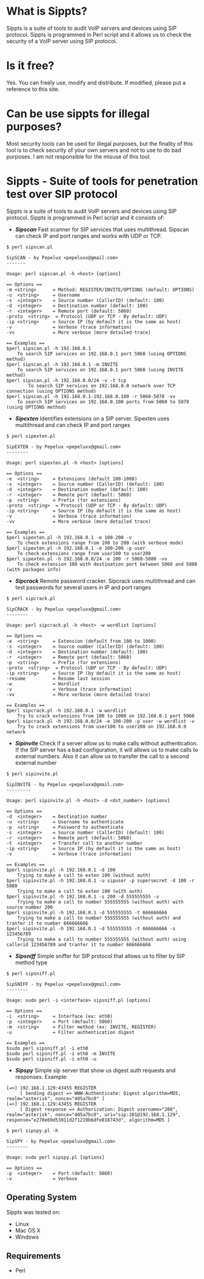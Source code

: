 # What is Sippts? #

Sippts is a suite of tools to audit VoIP servers and devices using SIP protocol. Sippts is programmed in Perl script and it allows us to check the security of a VoIP server using SIP protocol.

# Is it free? #

Yes. You can freely use, modify and distribute. If modified, please put a reference to this site.

# Can be use sippts for illegal purposes? #

Most security tools can be used for illegal purposes, but the finality of this tool is to check security of your own servers and not to use to do bad purposes. I am not responsible for the misuse of this tool.

# Sippts - Suite of tools for penetration test over SIP protocol #

Sippts is a suite of tools to audit VoIP servers and devices using SIP protocol. Sippts is programmed in Perl script and it consists of:
  * _**Sipscan**_
Fast scanner for SIP services that uses multithread. Sipscan can check IP and port ranges and works with UDP or TCP.
```
$ perl sipscan.pl 

SipSCAN - by Pepelux <pepeluxx@gmail.com>
-------

Usage: perl sipscan.pl -h <host> [options]
 
== Options ==
-m <string>      = Method: REGISTER/INVITE/OPTIONS (default: OPTIONS)
-u  <string>     = Username
-s  <integer>    = Source number (CallerID) (default: 100)
-d  <integer>    = Destination number (default: 100)
-r  <integer>    = Remote port (default: 5060)
-proto  <string>  = Protocol (UDP or TCP - By default: UDP)
-ip <string>     = Source IP (by default it is the same as host)
-v               = Verbose (trace information)
-vv              = More verbose (more detailed trace)
 
== Examples ==
$perl sipscan.pl -h 192.168.0.1
	To search SIP services on 192.168.0.1 port 5060 (using OPTIONS method)
$perl sipscan.pl -h 192.168.0.1 -m INVITE
	To search SIP services on 192.168.0.1 port 5060 (using INVITE method)
$perl sipscan.pl -h 192.168.0.0/24 -v -t tcp
        To search SIP services on 192.168.0.0 network over TCP connection (using OPTIONS method)
$perl sipscan.pl -h 192.168.0.1-192.168.0.100 -r 5060-5070 -vv
	To search SIP services on 192.168.0.100 ports from 5060 to 5070 (using OPTIONS method)
```
  * _**Sipexten**_
Identifies extensions on a SIP server. Sipexten uses multithread and can check IP and port ranges
```
$ perl sipexten.pl 

SipEXTEN - by Pepelux <pepeluxx@gmail.com>
--------

Usage: perl sipexten.pl -h <host> [options]
 
== Options ==
-e  <string>     = Extensions (default 100-1000)
-s  <integer>    = Source number (CallerID) (default: 100)
-d  <integer>    = Destination number (default: 100)
-r  <integer>    = Remote port (default: 5060)
-p  <string>     = Prefix (for extensions)
-proto  <string>  = Protocol (UDP or TCP - By default: UDP)
-ip <string>     = Source IP (by default it is the same as host)
-v               = Verbose (trace information)
-vv              = More verbose (more detailed trace)
 
== Examples ==
$perl sipexten.pl -h 192.168.0.1 -e 100-200 -v
	To check extensions range from 100 to 200 (with verbose mode)
$perl sipexten.pl -h 192.168.0.1 -e 100-200 -p user
	To check extensions range from user100 to user200
$perl sipexten.pl -h 192.168.0.0/24 -e 100 -r 5060-5080 -vv
	To check extension 100 with destination port between 5060 and 5080 (with packages info)
```
  * _**Sipcrack**_
Remote password cracker. Sipcrack uses multithread and can test passwords for several users in IP and port ranges
```
$ perl sipcrack.pl

SipCRACK - by Pepelux <pepeluxx@gmail.com>
--------

Usage: perl sipcrack.pl -h <host> -w wordlist [options]
 
== Options ==
-e  <string>     = Extension (default from 100 to 1000)
-s  <integer>    = Source number (CallerID) (default: 100)
-d  <integer>    = Destination number (default: 100)
-r  <integer>    = Remote port (default: 5060)
-p  <string>     = Prefix (for extensions)
-proto  <string>  = Protocol (UDP or TCP - By default: UDP)
-ip <string>     = Source IP (by default it is the same as host)
-resume          = Resume last session
-w               = Wordlist
-v               = Verbose (trace information)
-vv              = More verbose (more detailed trace)
 
== Examples ==
$perl sipcrack.pl -h 192.168.0.1 -w wordlist
	Try to crack extensions from 100 to 1000 on 192.168.0.1 port 5060
$perl sipcrack.pl -h 192.168.0.0/24 -e 100-200 -p user -w wordlist -v
	Try to crack extensions from user100 to user200 on 192.168.0.0 network
```
  * _**Sipinvite**_
Check if a server allow us to make calls without authentication. If the SIP server has a bad configuration, it will allows us to make calls to external numbers. Also it can allow us to transfer the call to a second external number
```
$ perl sipinvite.pl 

SipINVITE - by Pepelux <pepeluxx@gmail.com>
---------

Usage: perl sipinvite.pl -h <host> -d <dst_number> [options]
 
== Options ==
-d  <integer>    = Destination number
-u  <string>     = Username to authenticate
-p  <string>     = Password to authenticate
-s  <integer>    = Source number (CallerID) (default: 100)
-r  <integer>    = Remote port (default: 5060)
-t  <integer>    = Transfer call to another number
-ip <string>     = Source IP (by default it is the same as host)
-v               = Verbose (trace information)
 
== Examples ==
$perl sipinvite.pl -h 192.168.0.1 -d 100
	Trying to make a call to exten 100 (without auth)
$perl sipinvite.pl -h 192.168.0.1 -u sipuser -p supersecret -d 100 -r 5080
	Trying to make a call to exten 100 (with auth)
$perl sipinvite.pl -h 192.168.0.1 -s 200 -d 555555555 -v
	Trying to make a call to number 555555555 (without auth) with source number 200
$perl sipinvite.pl -h 192.168.0.1 -d 555555555 -t 666666666
	Trying to make a call to number 555555555 (without auth) and tranfer it to number 666666666
$perl sipinvite.pl -h 192.168.0.1 -d 555555555 -t 666666666 -s 123456789
	Trying to make a call to number 555555555 (without auth) using callerid 123456789 and tranfer it to number 666666666
```
  * _**Sipsniff**_
Simple sniffer for SIP protocol that allows us to filter by SIP method type
```
$ perl sipsniff.pl 

SipSNIFF - by Pepelux <pepeluxx@gmail.com>
--------

Usage: sudo perl -i <interface> sipsniff.pl [options]
 
== Options ==
-i  <string>     = Interface (ex: eth0)
-p  <integer>    = Port (default: 5060)
-m  <string>     = Filter method (ex: INVITE, REGISTER)
-u               = Filter authentication digest

== Examples ==
$sudo perl sipsniff.pl -i eth0
$sudo perl sipsniff.pl -i eth0 -m INVITE
$sudo perl sipsniff.pl -i eth0 -u
```
  * _**Sipspy**_
Simple sip server that show us digest auth requests and responses. Example:
```
[=>] 192.168.1.129:43455 REGISTER
     [ Sending digest => WWW-Authenticate: Digest algorithm=MD5, realm="asterisk", nonce="405a7bc0" ]
[=>] 192.168.1.129:43455 REGISTER
     [ Digest response => Authorization: Digest username="200", realm="asterisk", nonce="405a7bc0", uri="sip:201@192.168.1.129", response="e270e69d53011d2f1219b6dfe018743d", algorithm=MD5 ]
```

```
$ perl sipspy.pl -h

SipSPY - by Pepelux <pepeluxx@gmail.com>
--------

Usage: sudo perl sipspy.pl [options]
 
== Options ==
-p  <integer>    = Port (default: 5060)
-v               = Verbose
```

## Operating System ##
Sippts was tested on:
  * Linux
  * Mac OS X
  * Windows

## Requirements ##
  * Perl
